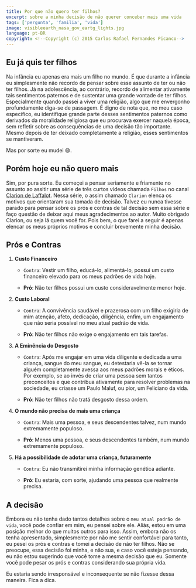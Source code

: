 ```yaml
---
title: Por que não quero ter filhos?
excerpt: sobre a minha decisão de não querer conceber mais uma vida
tags: ['pergunta', 'familia', 'vida']
image: visibleearth_nasa_gov_eartg_lights.jpg
language: pt-BR
copyright: <!--Copyright (c) 2015 Carlos Rafael Fernandes Picanco-->
---
```


## Eu já quis ter filhos

Na infância eu apenas era mais um filho no mundo. É que durante a infância eu simplesmente não recordo de pensar sobre esse assunto de ter ou não ter filhos. Já na adolescência, ao contrário, recordo de alimentar ativamente tais sentimentos paternos e de sustentar uma grande vontade de ter filhos. Especialmente quando passei a viver uma religião, algo que me envergonho profundamente diga-se de passagem. É digno de nota que, no meu caso específico, eu identifique grande parte desses sentimentos paternos como derivados da moralidade religiosa que eu procurava exercer naquela época, sem refletir sobre as consequências de uma decisão tão importante. Mesmo depois de ter deixado completamente a religião, esses sentimentos se mantiveram.

Mas por sorte eu mudei :smile:. 

## Porém **hoje** eu não quero mais

Sim, por pura sorte. Eu começei a pensar seriamente e friamente no assunto ao assitir uma série de três curtos vídeos chamada `Filhos` no canal [Clarion de Laffalot](https://www.youtube.com/watch?v=2Rw7-NK8xVg&list=PLAAC92EC3CC4E253B). Nessa série, o assim chamado `Clarion` elenca os motivos que orientaram sua tomada de decisão. Talvez eu nunca tivesse parado para pensar sobre os prós e contras de tal decisão sem essa série e faço questão de deixar aqui meus agradecimentos ao autor. Muito obrigado Clarion, ou seja lá quem você for. Pois bem, o que farei a seguir é apenas elencar os meus próprios motivos e concluir brevemente minha decisão.

## Prós e Contras

1. **Custo Financeiro**
   - `Contra`: Vestir um filho, educá-lo, alimentá-lo, possui um custo financeiro elevado para os meus padrões de vida hoje.

   - **Pró**: Não ter filhos possui um custo consideravelmente menor hoje.

1. **Custo Laboral**
   - `Contra`: A convivência saudável e prazerosa com um filho exigiria de mim atenção, afeto, dedicação, diligência, enfim, um engajamento que não seria possível no meu atual padrão de vida.

   - **Pró**: Não ter filhos não exige o engajamento em tais tarefas.

1. **A Eminência do Desgosto**
    - `Contra`: Após me engajar em uma vida diligente e dedicada a uma criança, sangue do meu sangue, eu detestaria vê-la se tornar alguém completamente avessa aos meus padrões morais e éticos. Por exemplo, se ao invés de criar uma pessoa sem tantos preconceitos e que contribua ativamente para resolver problemas na sociedade, eu criasse um Paulo Maluf, ou pior, um Feliciano da vida.

    - **Pró**: Não ter filhos não tratá desgosto dessa ordem.

1. **O mundo não precisa de mais uma criança**
    - `Contra`: Mais uma pessoa, e seus descendentes talvez, num mundo extremamente populoso.

    - **Pró**: Menos uma pessoa, e seus descendentes também, num mundo extremamente populoso.

1. **Há a possibilidade de adotar uma criança, futuramente**
    - `Contra`: Eu não transmitirei minha informação genética adiante.

    - **Pró**: Eu estaria, com sorte, ajudando uma pessoa que realmente precisa.


## A decisão

Embora eu não tenha dado tantos detalhes sobre o `meu atual padrão de vida`, você pode confiar em mim, eu pensei sobre ele. Aliás, estou em uma posição melhor do que muitos outros para isso. Assim, embora não os tenha apresentado, simplesmente por não me sentir confortável para tanto, eu pesei os prós e contras e tomei a decisão de não ter filhos. Não se preocupe, essa decisão foi minha, e não sua, e caso você esteja pensando, eu não estou sugerindo que você tome a mesma decisão que eu. Somente você pode pesar os prós e contras considerando sua própria vida.

Eu estaria sendo irresponsável e inconsequente se não fizesse dessa maneira. Fica a dica.
